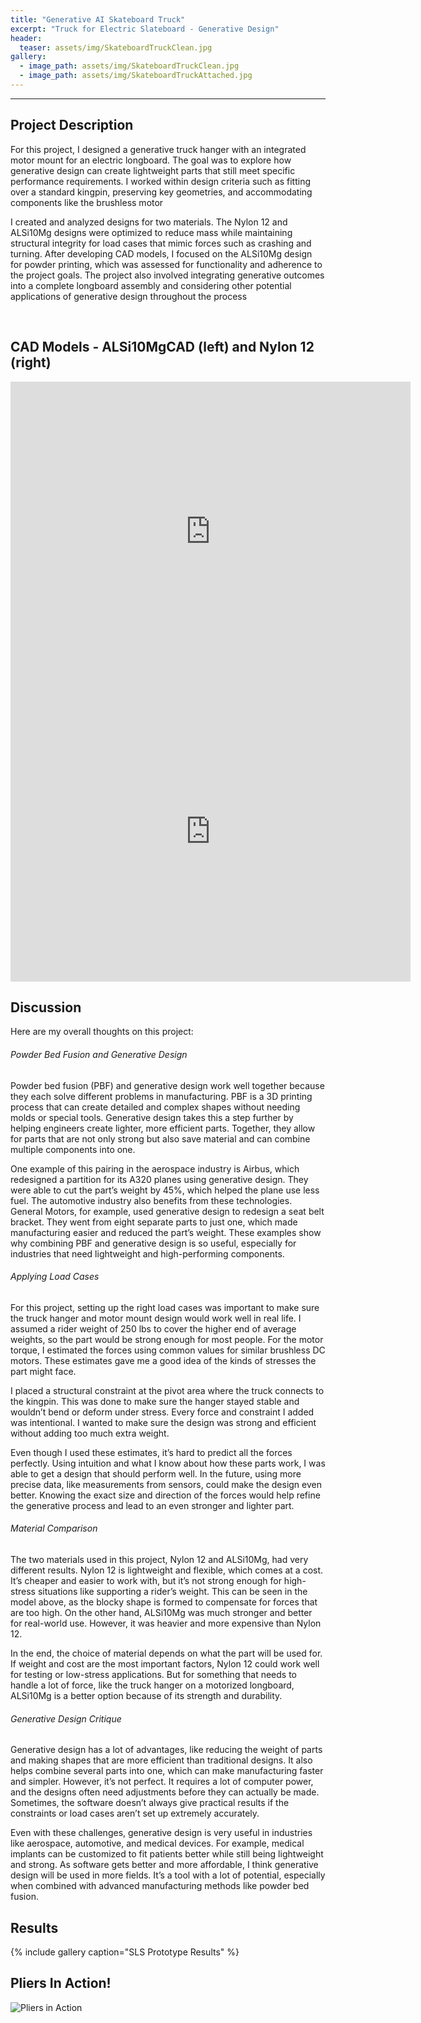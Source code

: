 ```yaml
---
title: "Generative AI Skateboard Truck"
excerpt: "Truck for Electric Slateboard - Generative Design"
header:
  teaser: assets/img/SkateboardTruckClean.jpg
gallery:
  - image_path: assets/img/SkateboardTruckClean.jpg
  - image_path: assets/img/SkateboardTruckAttached.jpg
---
```

---

## Project Description

For this project, I designed a generative truck hanger with an integrated motor mount for an electric longboard. The goal was to explore how generative design can create lightweight parts that still meet specific performance requirements. I worked within design criteria such as fitting over a standard kingpin, preserving key geometries, and accommodating components like the brushless motor
<br>

I created and analyzed designs for two materials. The Nylon 12 and ALSi10Mg designs were optimized to reduce mass while maintaining structural integrity for load cases that mimic forces such as crashing and turning. After developing CAD models, I focused on the ALSi10Mg design for powder printing, which was assessed for functionality and adherence to the project goals. The project also involved integrating generative outcomes into a complete longboard assembly and considering other potential applications of generative design throughout the process


<br>

## CAD Models - ALSi10MgCAD (left) and Nylon 12 (right)

<iframe src="https://vanderbilt643.autodesk360.com/shares/public/SH286ddQT78850c0d8a40133ff9233616be3?mode=embed" width="640" height="480" allowfullscreen="true" webkitallowfullscreen="true" mozallowfullscreen="true"  frameborder="0"></iframe>

<iframe src="https://vanderbilt643.autodesk360.com/shares/public/SH286ddQT78850c0d8a4b4b935981c3bc974?mode=embed" width="640" height="480" allowfullscreen="true" webkitallowfullscreen="true" mozallowfullscreen="true"  frameborder="0"></iframe>

<br>

## Discussion

Here are my overall thoughts on this project:

###### Powder Bed Fusion and Generative Design

Powder bed fusion (PBF) and generative design work well together because they each solve different problems in manufacturing. PBF is a 3D printing process that can create detailed and complex shapes without needing molds or special tools. Generative design takes this a step further by helping engineers create lighter, more efficient parts. Together, they allow for parts that are not only strong but also save material and can combine multiple components into one.
<br>

One example of this pairing in the aerospace industry is Airbus, which redesigned a partition for its A320 planes using generative design. They were able to cut the part’s weight by 45%, which helped the plane use less fuel. The automotive industry also benefits from these technologies. General Motors, for example, used generative design to redesign a seat belt bracket. They went from eight separate parts to just one, which made manufacturing easier and reduced the part’s weight. These examples show why combining PBF and generative design is so useful, especially for industries that need lightweight and high-performing components.

###### Applying Load Cases
For this project, setting up the right load cases was important to make sure the truck hanger and motor mount design would work well in real life. I assumed a rider weight of 250 lbs to cover the higher end of average weights, so the part would be strong enough for most people. For the motor torque, I estimated the forces using common values for similar brushless DC motors. These estimates gave me a good idea of the kinds of stresses the part might face.
<br>

I placed a structural constraint at the pivot area where the truck connects to the kingpin. This was done to make sure the hanger stayed stable and wouldn’t bend or deform under stress. Every force and constraint I added was intentional. I wanted to make sure the design was strong and efficient without adding too much extra weight.
<br>

Even though I used these estimates, it’s hard to predict all the forces perfectly. Using intuition and what I know about how these parts work, I was able to get a design that should perform well. In the future, using more precise data, like measurements from sensors, could make the design even better. Knowing the exact size and direction of the forces would help refine the generative process and lead to an even stronger and lighter part.

###### Material Comparison
The two materials used in this project, Nylon 12 and ALSi10Mg, had very different results. Nylon 12 is lightweight and flexible, which comes at a cost. It’s cheaper and easier to work with, but it’s not strong enough for high-stress situations like supporting a rider’s weight. This can be seen in the model above, as the blocky shape is formed to compensate for forces that are too high. On the other hand, ALSi10Mg was much stronger and better for real-world use. However, it was heavier and more expensive than Nylon 12.
<br>

In the end, the choice of material depends on what the part will be used for. If weight and cost are the most important factors, Nylon 12 could work well for testing or low-stress applications. But for something that needs to handle a lot of force, like the truck hanger on a motorized longboard, ALSi10Mg is a better option because of its strength and durability.

###### Generative Design Critique
Generative design has a lot of advantages, like reducing the weight of parts and making shapes that are more efficient than traditional designs. It also helps combine several parts into one, which can make manufacturing faster and simpler. However, it’s not perfect. It requires a lot of computer power, and the designs often need adjustments before they can actually be made. Sometimes, the software doesn’t always give practical results if the constraints or load cases aren’t set up extremely accurately.
<br>

Even with these challenges, generative design is very useful in industries like aerospace, automotive, and medical devices. For example, medical implants can be customized to fit patients better while still being lightweight and strong. As software gets better and more affordable, I think generative design will be used in more fields. It’s a tool with a lot of potential, especially when combined with advanced manufacturing methods like powder bed fusion.


## Results

{% include gallery caption="SLS Prototype Results" %}


## Pliers In Action!

![Pliers in Action](/assets/img/SkateboardTruckClip.gif)

